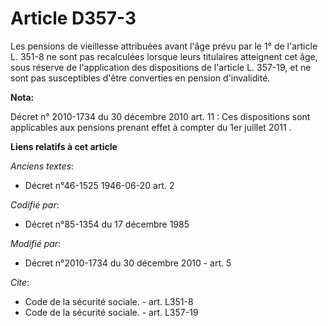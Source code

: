 # Article D357-3

Les pensions de vieillesse attribuées avant l'âge prévu par le 1° de l'article L. 351-8 ne sont pas recalculées lorsque leurs
titulaires atteignent cet âge, sous réserve de l'application des dispositions de l'article L. 357-19, et ne sont pas
susceptibles d'être converties en pension d'invalidité.

**Nota:**

Décret n° 2010-1734 du 30 décembre 2010 art. 11 : Ces dispositions sont applicables aux pensions prenant effet à compter du
1er juillet 2011 .

**Liens relatifs à cet article**

_Anciens textes_:

  - Décret n°46-1525 1946-06-20 art. 2

_Codifié par_:

  - Décret n°85-1354 du 17 décembre 1985

_Modifié par_:

  - Décret n°2010-1734 du 30 décembre 2010 - art. 5

_Cite_:

  - Code de la sécurité sociale. - art. L351-8
  - Code de la sécurité sociale. - art. L357-19
